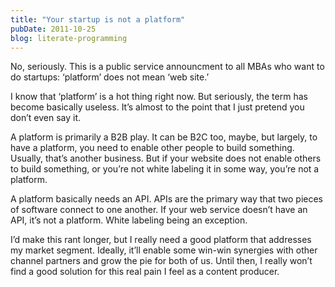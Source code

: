```yaml
---
title: "Your startup is not a platform"
pubDate: 2011-10-25
blog: literate-programming
---
```



No, seriously. This is a public service announcment to all MBAs who want to do startups: ‘platform’ does not mean ‘web site.’

I know that ‘platform’ is a hot thing right now. But seriously, the term has become basically useless. It’s almost to the point that I just pretend you don’t even say it.

A platform is primarily a B2B play. It can be B2C too, maybe, but largely, to have a platform, you need to enable other people to build something. Usually, that’s another business. But if your website does not enable others to build something, or you’re not white labeling it in some way, you’re not a platform.

A platform basically needs an API. APIs are the primary way that two pieces of software connect to one another. If your web service doesn’t have an API, it’s not a platform. White labeling being an exception.

I’d make this rant longer, but I really need a good platform that addresses my market segment. Ideally, it’ll enable some win-win synergies with other channel partners and grow the pie for both of us. Until then, I really won’t find a good solution for this real pain I feel as a content producer.
